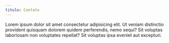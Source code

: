 ```yaml
---
titulo: Contato
---
```


Lorem ipsum dolor sit amet consectetur adipisicing elit. Ut veniam distinctio provident quisquam dolorem quidem perferendis, nemo sequi? Sit voluptas laboriosam non voluptates repellat? Sit voluptas ipsa eveniet aut excepturi.